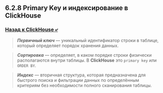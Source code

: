 ## 6.2.8 Primary Key и индексирование в ClickHouse

### [Назад к ClickHouse ⤶](/data/Module6/data/clickhouse.md)

> ***Первичный ключ*** — уникальный идентификатор строки в таблице, который определяет порядок хранения данных.  

> ***Сортировка*** — определяет, в каком порядке строки физически располагаются внутри таблицы. В **ClickHouse** это 
`primary key` или `ORDER BY`.  

> ***Индекс*** — вторичная структура, которая предназначена для быстрого поиска и фильтрации данных по определённым 
критериям без необходимости полного сканирования таблицы.  

